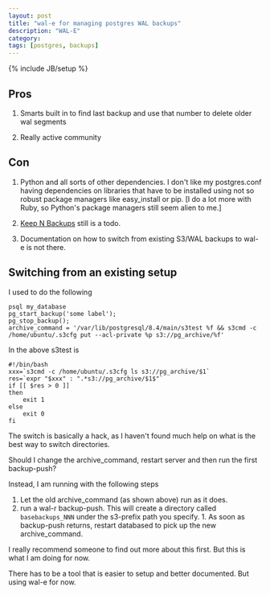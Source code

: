 ```yaml
---
layout: post
title: "wal-e for managing postgres WAL backups"
description: "WAL-E"
category: 
tags: [postgres, backups]
---
```

{% include JB/setup %}

## Pros

1. Smarts built in to find last backup and use that number to delete
older wal segments

1. Really active community

## Con

1. Python and all sorts of other dependencies. I don't like my
postgres.conf having dependencies on libraries that have to be
installed using not so robust package managers like easy_install or
pip. [I do a lot more with Ruby, so Python's package managers still seem alien to me.]

1. [Keep N Backups](https://github.com/heroku/WAL-E/issues/43) still is a todo.

1. Documentation on how to switch from existing S3/WAL backups to
wal-e is not there.


## Switching from an existing setup

I used to do the following

```
psql my_database
pg_start_backup('some label');
pg_stop_backup();
archive_command = '/var/lib/postgresql/8.4/main/s3test %f && s3cmd -c /home/ubuntu/.s3cfg put --acl-private %p s3://pg_archive/%f'
```

In the above s3test is

```
#!/bin/bash
xxx=`s3cmd -c /home/ubuntu/.s3cfg ls s3://pg_archive/$1`
res=`expr "$xxx" : ".*s3://pg_archive/$1$"`
if [[ $res > 0 ]]
then
    exit 1
else
    exit 0
fi
```

The switch is basically a hack, as I haven't found much help on what
is the best way to switch directories.

Should I change the archive_command, restart server and then run the
first backup-push?

Instead, I am running with the following steps

1. Let the old archive_command (as shown above) run as it does.
1. run a wal-r backup-push. This will create a directory called
```basebackups_NNN``` under the s3-prefix path you specify.  1. As
soon as backup-push returns, restart databased to pick up the new
archive_command.

I really recommend someone to find out more about this first. But this
is what I am doing for now.

There has to be a tool that is easier to setup and better
documented. But using wal-e for now.
